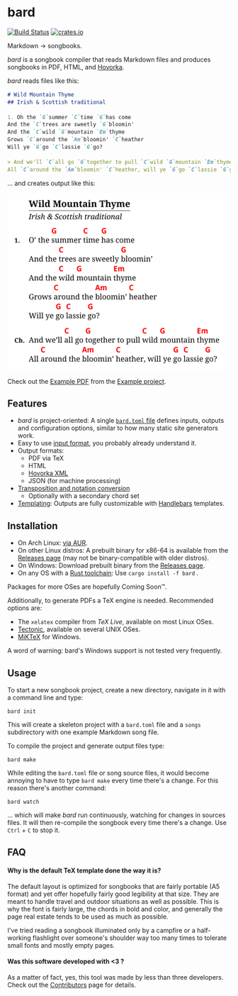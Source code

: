# bard

[![Build Status](https://travis-ci.com/vojtechkral/bard.svg?branch=main)](https://travis-ci.com/vojtechkral/bard) [![crates.io](https://img.shields.io/crates/v/bard.svg)](https://crates.io/crates/bard)

Markdown → songbooks.

_bard_ is a songbook compiler that reads Markdown files and produces songbooks in PDF, HTML, and [Hovorka](http://karel-hovorka.eu/zpevnik/).

_bard_ reads files like this:

```Markdown
# Wild Mountain Thyme
## Irish & Scottish traditional

1. Oh the `G`summer `C`time `G`has come
And the `C`trees are sweetly `G`bloomin'
And the `C`wild `G`mountain `Em`thyme
Grows `C`around the `Am`bloomin' `C`heather
Will ye `G`go `C`lassie `G`go?

> And we'll `C`all go `G`together to pull `C`wild `G`mountain `Em`thyme
All `C`around the `Am`bloomin' `C`heather, will ye `G`go `C`lassie `G`go?
```

... and creates output like this:

![example-output](./doc/example.png "Example PDF output")

Check out the [Example PDF](https://raw.githubusercontent.com/vojtechkral/bard/main/example/output/songbook.pdf)
from the [Example project](./example).

## Features

- _bard_ is project-oriented: A single [`bard.toml` file](./doc/bard.toml.md) defines inputs, outputs and
  configuration options, similar to how many static site generators work.
- Easy to use [input format](./doc/markdown.md), you probably already understand it.
- Output formats:
    - PDF via TeX
    - HTML
    - [Hovorka XML](http://karel-hovorka.eu/zpevnik/)
    - JSON (for machine processing)
- [Transposition and notation conversion](./doc/transposition.md)
    - Optionally with a secondary chord set
- [Templating](./doc/templates.md): Outputs are fully customizable with [Handlebars](https://handlebarsjs.com/) templates.

## Installation

- On Arch Linux: [via AUR](https://aur.archlinux.org/packages/bard/).
- On other Linux distros: A prebuilt binary for x86-64 is available from the [Releases page](https://github.com/vojtechkral/bard/releases) (may not be binary-compatible with older distros).
- On Windows: Download prebuilt binary from the [Releases page](https://github.com/vojtechkral/bard/releases).
- On any OS with a [Rust toolchain](https://rustup.rs/): Use `cargo install -f bard` .

Packages for more OSes are hopefully Coming Soon™.

Additionally, to generate PDFs a TeX engine is needed.
Recommended options are:
- The `xelatex` compiler from _TeX Live_, available on most Linux OSes.
- [Tectonic](https://tectonic-typesetting.github.io/en-US/), available on several UNIX OSes.
- [MiKTeX](https://miktex.org/) for Windows.

A word of warning: bard's Windows support is not tested very frequently.

## Usage

To start a new songbook project, create a new directory, navigate in it with a command line and type:

    bard init

This will create a skeleton project with a `bard.toml` file and a `songs` subdirectory with one example Markdown song file.

To compile the project and generate output files type:

    bard make

While editing the `bard.toml` file or song source files, it would become annoying to have to type `bard make` every time there's a change. For this reason there's another command:

    bard watch

... which will make _bard_ run continuously, watching for changes in sources files.
It will then re-compile the songbook every time there's a change. Use `Ctrl` + `C` to stop it.

## FAQ

#### Why is the default TeX template done the way it is?

The default layout is optimized for songbooks that are fairly portable (A5 format)
and yet offer hopefully fairly good legibility at that size. They are meant to handle
travel and outdoor situations as well as possible.
This is why the font is fairly large, the chords in bold and color,
and generally the page real estate tends to be used as much as possible.

I've tried reading a songbook illuminated only by a campfire or a half-working flashlight
over someone's shoulder way too many times to tolerate small fonts and mostly empty pages.

#### Was this software developed with <3 ?

As a matter of fact, yes, this tool was made by less than three developers.
Check out the [Contributors](https://github.com/vojtechkral/bard/graphs/contributors) page for details.
